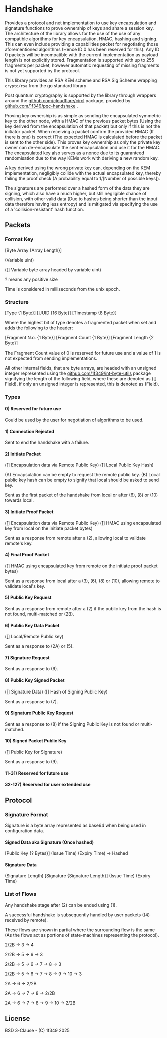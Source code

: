 # Handshake

Provides a protocol and net implementation to use key encapsulation and signature functions to prove ownership of keys and share a session key.
The architecture of the library allows for the use of the use of any compatible algorithms for key encapsulation, HMAC, hashing and signing.
This can even include providing a capabilities packet for negotiating those aforementioned algorithms (Hence ID 0 has been reserved for this).
Any ID 0 packets will be incompatible with the current implementation as payload length is not explicitly stored.
Fragmentation is supported with up to 255 fragments per packet, however automatic requesting of missing fragments is not yet supported by the protocol.

This library provides an RSA KEM scheme and RSA Sig Scheme wrapping ``crypto/rsa`` from the go standard library

Post quantum cryptography is supported by the library through wrappers around the [github.com/cloudflare/circl](https://github.com/cloudflare/circl) package, provided by [github.com/1f349/pqc-handshake](https://github.com/1f349/pqc-handshake) .

Proving key ownership is as simple as sending the encapsulated symmetric key to the other node, 
with a HMAC of the previous packet bytes 
(Using the key derived from the encapsulation of that packet) 
but only if this is not the initiator packet. 
When receiving a packet confirm the provided HMAC (If there is one) is correct 
(The expected HMAC is calculated before the packet is sent to the other side). 
This proves key ownership as only the private key owner can de-encapsulate the sent encapsulation and use it for the HMAC. 
The encapsulated key also serves as a nonce due to its guaranteed randomisation due to the way KEMs work with deriving a new random key. 

A key derived using the wrong private key can, depending on the KEM implementation, negligibly collide with the actual encapsulated key, 
thereby failing the proof check (A probability equal to 1/[Number of possible keys]). 

The signatures are performed over a hashed form of the data they are signing, 
which also have a much higher, but still negligible chance of collision, 
with other valid data (Due to hashes being shorter than the input data therefore having less entropy)
and is mitigated via specifying the use of a 'collision-resistant' hash function.

## Packets

### Format Key

[Byte Array {Array Length}]

(Variable uint)

([] Variable byte array headed by variable uint)

? means any positive size

Time is considered in milliseconds from the unix epoch.

### Structure
[Type {1 Byte}] [UUID {16 Byte}] [Timestamp {8 Byte}]

Where the highest bit of type denotes a fragmented packet when set and adds the following to the header:

[Fragment N.o. {1 Byte}] [Fragment Count {1 Byte}] [Fragment Length {2 Byte}]

The Fragment Count value of 0 is reserved for future use and a value of 1 is not expected from sending implementations.

All other internal fields, that are byte arrays, 
are headed with an unsigned integer represented using the 
[github.com/1f349/int-byte-utils](https://github.com/1f349/int-byte-utils) package
signifying the length of the following field, where these are denoted as ([] Field), 
if only an unsigned integer is represented, this is denoted as (Field).

### Types

#### 0) Reserved for future use

Could be used by the user for negotiation of algorithms to be used.

#### 1) Connection Rejected

Sent to end the handshake with a failure.

#### 2) Initiate Packet
([] Encapsulation data via Remote Public Key) ([] Local Public Key Hash)

(A) Encapsulation can be empty to request the remote public key.
(B) Local public key hash can be empty to signify that local should be asked to send key.

Sent as the first packet of the handshake from local or after (6), (8) or (10) towards local.

#### 3) Initiate Proof Packet
([] Encapsulation data via Remote Public Key) ([] HMAC using encapsulated key from local on the initiate packet bytes)

Sent as a response from remote after a (2), allowing local to validate remote's key.

#### 4) Final Proof Packet
([] HMAC using encapsulated key from remote on the initiate proof packet bytes)

Sent as a response from local after a (3), (6), (8) or (10), allowing remote to validate local's key.

#### 5) Public Key Request

Sent as a response from remote after a (2) if the public key from the hash is not found, multi-matched or (2B).

#### 6) Public Key Data Packet
([] Local/Remote Public key)

Sent as a response to (2A) or (5).

#### 7) Signature Request

Sent as a response to (6).

#### 8) Public Key Signed Packet
([] Signature Data) ([] Hash of Signing Public Key)

Sent as a response to (7).

#### 9) Signature Public Key Request

Sent as a response to (8) if the Signing Public Key is not found or multi-matched.

#### 10) Signed Packet Public Key
([] Public Key for Signature)

Sent as a response to (9).

#### 11-31) Reserved for future use

#### 32-127) Reserved for user extended use

## Protocol

### Signature Format

Signature is a byte array represented as base64 when being used in configuration data.

#### Signed Data aka Signature (Once hashed)

[Public Key {? Bytes}] (Issue Time) (Expiry Time) -> Hashed

#### Signature Data

(Signature Length) [Signature {Signature Length}] (Issue Time) (Expiry Time)

### List of Flows

Any handshake stage after (2) can be ended using (1).

A successful handshake is subsequently handled by user packets ((4) received by remote).

These flows are shown in partial where the surrounding flow is the same (As the flows act as portions of state-machines representing the protocol).

2/2B -> 3 -> 4

2/2B -> 5 -> 6 -> 3

2/2B -> 5 -> 6 -> 7 -> 8 -> 3

2/2B -> 5 -> 6 -> 7 -> 8 -> 9 -> 10 -> 3

2A -> 6 -> 2/2B

2A -> 6 -> 7 -> 8 -> 2/2B

2A -> 6 -> 7 -> 8 -> 9 -> 10 -> 2/2B

## License
BSD 3-Clause - (C) 1f349 2025
